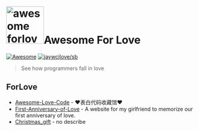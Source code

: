 # <img src="https://github.com/lshaoshuai/awesome-forlove/blob/main/Love_Heart_symbol.svg.png" width="100" alt="awesome forlove">Awesome For Love

[![Awesome](https://awesome.re/badge-flat2.svg)](https://awesome.re) [![jaywcjlove/sb](https://jaywcjlove.github.io/sb/lang/chinese.svg)](README-cn.md)

> See how programmers fall in love


## ForLove
- [Awesome-Love-Code](https://github.com/sun0225SUN/Awesome-Love-Code?tab=readme-ov-file) - ❤️表白代码收藏馆❤️
- [First-Anniversary-of-Love](https://github.com/Ain-Crad/First-Anniversary-of-Love?tab=readme-ov-file) - A website for my girlfriend to memorize our first anniversary of love.
- [Christmas_gift](https://github.com/z6135/Christmas_gift) - no describe


